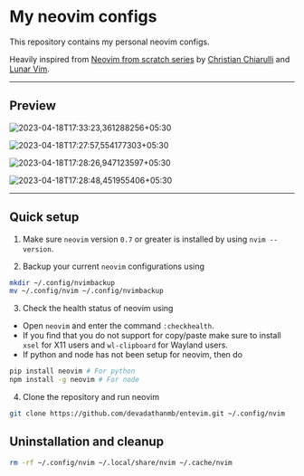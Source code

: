 # My neovim configs

This repository contains my personal neovim configs.  
  
Heavily inspired from [Neovim from scratch series](https://www.youtube.com/playlist?list=PLhoH5vyxr6Qq41NFL4GvhFp-WLd5xzIzZ) by [Christian Chiarulli](https://github.com/ChristianChiarulli) and [Lunar Vim](https://github.com/LunarVim).

---

## Preview
![2023-04-18T17:33:23,361288256+05:30](https://user-images.githubusercontent.com/84301852/232771466-a1c2ed18-6b19-4fb1-be58-23aec7099450.png)

![2023-04-18T17:27:57,554177303+05:30](https://user-images.githubusercontent.com/84301852/232771527-b4f15aeb-1abc-414d-b7ec-0cce3c64556b.png)

![2023-04-18T17:28:26,947123597+05:30](https://user-images.githubusercontent.com/84301852/232771565-10780815-ff7c-45c9-bfdb-e2654b1431ca.png)

![2023-04-18T17:28:48,451955406+05:30](https://user-images.githubusercontent.com/84301852/232771573-9a0ca623-734b-4ed6-8366-b5493e9a99d7.png)

---

## Quick setup
1. Make sure `neovim` version `0.7` or greater is installed by using `nvim --version`.  

2. Backup your current `neovim` configurations using  
```bash
mkdir ~/.config/nvimbackup
mv ~/.config/nvim ~/.config/nvimbackup
```
3. Check the health status of neovim using  
- Open `neovim` and enter the command `:checkhealth`.  
- If you find that you do not support for copy/paste make sure to install `xsel` for X11 users and `wl-clipboard` for Wayland users. 
- If python and node has not been setup for neovim, then do  
```bash
pip install neovim # For python
npm install -g neovim # For node
```
4. Clone the repository and run neovim
```bash
git clone https://github.com/devadathanmb/entevim.git ~/.config/nvim
```

## Uninstallation and cleanup
```bash
rm -rf ~/.config/nvim ~/.local/share/nvim ~/.cache/nvim
```
